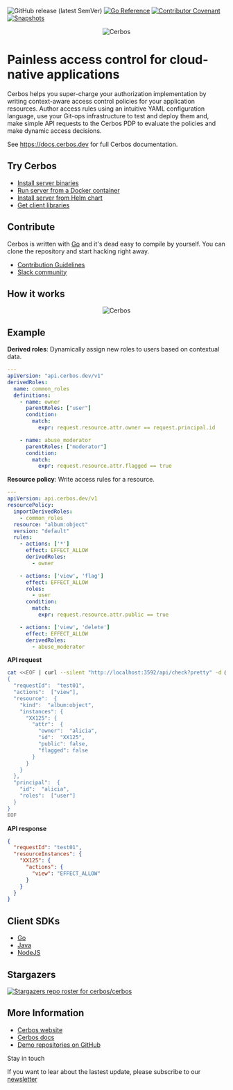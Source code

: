 ![GitHub release (latest SemVer)](https://img.shields.io/github/v/release/cerbos/cerbos?color=green&logo=github&sort=semver) [![Go Reference](https://pkg.go.dev/badge/github.com/cerbos/cerbos/client.svg)](https://pkg.go.dev/github.com/cerbos/cerbos/client)  [![Contributor Covenant](https://img.shields.io/badge/Contributor%20Covenant-2.0-4baaaa.svg)](CODE_OF_CONDUCT.md)  [![Snapshots](https://github.com/cerbos/cerbos/actions/workflows/snaphot.yaml/badge.svg)](https://github.com/cerbos/cerbos/actions/workflows/snaphot.yaml)
 
<p align="center">
  <img src="https://github.com/cerbos/cerbos/blob/main/docs/supplemental-ui/logo.png?raw=true" alt="Cerbos"/>
</p>

Painless access control for cloud-native applications
========================================================

Cerbos helps you super-charge your authorization implementation by writing context-aware access control policies for your application resources. Author access rules using an intuitive YAML configuration language, use your Git-ops infrastructure to test and deploy them and, make simple API requests to the Cerbos PDP to evaluate the policies and make dynamic access decisions.

See https://docs.cerbos.dev for full Cerbos documentation.

Try Cerbos
------------

* [Install server binaries](https://docs.cerbos.dev/cerbos/latest/installation/binary.html)
* [Run server from a Docker container](https://docs.cerbos.dev/cerbos/latest/installation/container.html)
* [Install server from Helm chart](https://docs.cerbos.dev/cerbos/latest/installation/helm.html)
* [Get client libraries](#client-sdks)

Contribute
------------

Cerbos is written with [Go](https://go.dev) and it's dead easy to compile by yourself. You can clone the repository and start hacking right away.
* [Contribution Guidelines](CONTRIBUTING.md)
* [Slack community](http://go.cerbos.io/slack)

How it works
------------

<p align="center">
  <img src="https://github.com/cerbos/cerbos/blob/main/docs/modules/ROOT/assets/images/how_cerbos_works.png?raw=true" alt="Cerbos"/>
</p>


Example
------

**Derived roles**: Dynamically assign new roles to users based on contextual data.

```yaml
---
apiVersion: "api.cerbos.dev/v1"
derivedRoles:
  name: common_roles
  definitions:
    - name: owner
      parentRoles: ["user"]
      condition:
        match:
          expr: request.resource.attr.owner == request.principal.id

    - name: abuse_moderator
      parentRoles: ["moderator"]
      condition:
        match:
          expr: request.resource.attr.flagged == true
```

**Resource policy**: Write access rules for a resource.

```yaml
---
apiVersion: api.cerbos.dev/v1
resourcePolicy:
  importDerivedRoles:
    - common_roles
  resource: "album:object"
  version: "default"
  rules:
    - actions: ['*']
      effect: EFFECT_ALLOW
      derivedRoles:
        - owner

    - actions: ['view', 'flag']
      effect: EFFECT_ALLOW
      roles:
        - user
      condition:
        match:
          expr: request.resource.attr.public == true

    - actions: ['view', 'delete']
      effect: EFFECT_ALLOW
      derivedRoles:
        - abuse_moderator
```

**API request**

```sh
cat <<EOF | curl --silent "http://localhost:3592/api/check?pretty" -d @-
{
  "requestId":  "test01",
  "actions":  ["view"],
  "resource":  {
    "kind":  "album:object",
    "instances": {
      "XX125": {
        "attr":  {
          "owner":  "alicia",
          "id":  "XX125",
          "public": false,
          "flagged": false
        }
      }
    }
  },
  "principal":  {
    "id":  "alicia",
    "roles":  ["user"]
  }
}
EOF
```

**API response**

```json
{
  "requestId": "test01",
  "resourceInstances": {
    "XX125": {
      "actions": {
        "view": "EFFECT_ALLOW"
      }
    }
  }
}
```

Client SDKs
-----------

- [Go](client/README.md)
- [Java](https://github.com/cerbos/cerbos-sdk-java)
- [NodeJS](https://github.com/cerbos/cerbos-sdk-node)


Stargazers
-----------
[![Stargazers repo roster for cerbos/cerbos](https://reporoster.com/stars/cerbos/cerbos)](https://github.com/cerbos/cerbos)


More Information
----------------

* [Cerbos website](https://cerbos.dev)
* [Cerbos docs](https://docs.cerbos.dev)
* [Demo repositories on GitHub](https://github.com/cerbos)

Stay in touch

If you want to lear about the lastest update, please subscribe to our [newsletter](https://cerbos.dev/subscribe)
